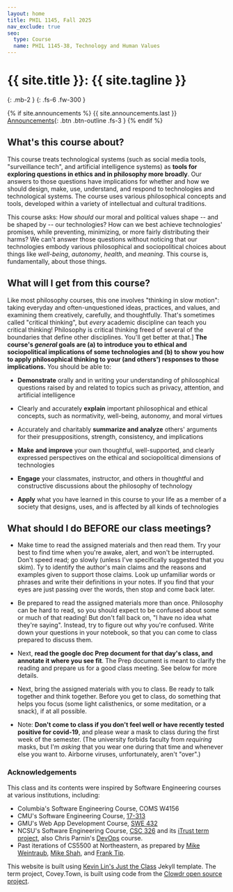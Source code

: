 ```yaml
---
layout: home
title: PHIL 1145, Fall 2025
nav_exclude: true
seo:
  type: Course
  name: PHIL 1145-38, Technology and Human Values
---
```


# {{ site.title }}: {{ site.tagline }}
{: .mb-2 }
{: .fs-6 .fw-300 }

{% if site.announcements %}
{{ site.announcements.last }}
[Announcements](announcements.md){: .btn .btn-outline .fs-3 }
{% endif %}

## What's this course about?

This course treats technological systems (such as social media tools,
"surveillance tech", and artificial intelligence systems) as **tools for
exploring questions in ethics and in philosophy more broadly**. Our
answers to those questions have implications for whether and how we
should design, make, use, understand, and respond to technologies and
technological systems. The course uses various philosophical concepts
and tools, developed within a variety of intellectual and cultural
traditions.

This course asks: How *should* our moral and political values shape --
and be shaped by -- our technologies? How can we best achieve
technologies' promises, while preventing, minimizing, or more fairly
distributing their harms? We can't answer those questions without
noticing that our technologies embody various philosophical and
sociopolitical choices about things like *well-being*, *autonomy*,
*health*, and *meaning*. This course is, fundamentally, about those
things.

## What will I get from this course?

Like most philosophy courses, this one involves "thinking in slow
motion": taking everyday and often-unquestioned ideas, practices, and
values, and examining them creatively, carefully, and thoughtfully.
That's sometimes called "critical thinking", but *every* academic
discipline can teach you critical thinking! Philosophy is critical
thinking freed of several of the boundaries that define other
disciplines. You'll get better at that.]
**The course's *general* goals are (a) to introduce you to ethical and
sociopolitical implications of some technologies and (b) to show you how
to apply philosophical thinking to your (and others') responses to those
implications.** You should be able to:

- **Demonstrate** orally and in writing your understanding of
  philosophical questions raised by and related to topics such as
  privacy, attention, and artificial intelligence

- Clearly and accurately **explain** important philosophical and
  ethical concepts, such as normativity, well-being, autonomy, and moral
  virtues

- Accurately and charitably **summarize and analyze** others' arguments
  for their presuppositions, strength, consistency, and
  implications

- **Make** **and** **improve** your own thoughtful, well-supported, and
  clearly expressed perspectives on the ethical and sociopolitical
  dimensions of technologies

- **Engage** your classmates, instructor, and others in thoughtful and
  constructive discussions about the philosophy of technology

- **Apply** what you have learned in this course to your life as a
  member of a society that designs, uses, and is affected by all kinds
  of technologies


## What should I do BEFORE our class meetings? 

- Make time to read the assigned materials and then read them. Try your
  best to find time when you're awake, alert, and won't be interrupted.
  Don't speed read; go slowly (unless I've specifically suggested that
  you skim). Ty to identify the author's main claims and the reasons and
  examples given to support those claims. Look up unfamiliar words or
  phrases and write their definitions in your notes. If you find that
  your eyes are just passing over the words, then stop and come back
  later.

- Be prepared to read the assigned materials more than once. Philosophy
  can be hard to read, so you should expect to be confused about some or
  much of that reading! But don't fall back on, "I have no idea what
  they're saying". Instead, try to figure out why you're confused. Write
  down your questions in your notebook, so that you can come to class
  prepared to discuss them.

- Next, **read the google doc Prep document for that day's class, and
  annotate it where you see fit**. The Prep document is meant to clarify
  the reading and prepare us for a good class meeting. See below for
  more details.

- Next, bring the assigned materials with you to class. Be ready to
  talk together and think together. Before you get to class, do
  something that helps you focus (some light calisthenics, or some
  meditation, or a snack), if at all possible.

- Note: **Don't come to class if you don't feel well or have recently
  tested positive for covid-19**, and please wear a mask to class during
  the first week of the semester. (The university forbids faculty from
  *requiring* masks, but I'm *asking* that you wear one during that time
  and whenever else you want to. Airborne viruses, unfortunately, aren't
  "over".)


### Acknowledgements
This class and its contents were inspired by Software Engineering courses at various institutions, including:
* Columbia's Software Engineering Course, COMS W4156
* CMU's Software Engineering Course, [17-313](https://cmu-313.github.io/)
* GMU's Web App Development Course, [SWE 432](https://cs.gmu.edu/~tlatoza/teaching/swe432f19/home.html)
* NCSU's Software Engineering Course, [CSC 326](https://sites.google.com/a/ncsu.edu/csc326-software-engineering/) and its [iTrust term project](https://dl.acm.org/doi/10.1145/3183377.3183393), also Chris Parnin's [DevOps](https://github.com/CSC-DevOps/Course) course.
* Past iterations of CS5500 at Northeastern, as prepared by [Mike Weintraub](https://pages.github.ccs.neu.edu/CS5500-CourseMaterials/2020-spring-mw/index.html), [Mike Shah](http://www.mshah.io/comp/Fall20/FSE/public/index.php), and [Frank Tip](https://pages.github.ccs.neu.edu/CS5500-CourseMaterials/2019-Fall-Section1/index.html).

This website is built using [Kevin Lin's Just the Class](https://kevinl.info/just-the-class/) Jekyll template. The term project, Covey.Town, is built using code from the [Clowdr open source project](https://github.com/clowdr-app/clowdr-web-app).
